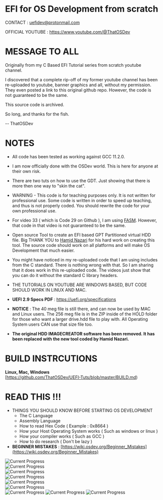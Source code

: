# EFI for OS Development from scratch
  
CONTACT : uefidev@protonmail.com  

OFFICIAL YOUTUBE : https://www.youtube.com/@ThatOSDev  
  
# MESSAGE TO ALL  
Originally from my C Based EFI Tutorial series from scratch youtube channel.  

I discovered that a complete rip-off of my former youtube channel has been re-uploaded to youtube, banner graphics and all, without my permission. They even posted a link to this original github repo. However, the code is not guaranteed to be the same.  

This source code is archived.  
 
So long, and thanks for the fish.  

-- ThatOSDev  

# NOTES  
- All code has been tested as working against GCC 11.2.0. 
- I am now officially done with the OSDev world. This is here for anyone at their own risk.  
- There are two tuts on how to use the GDT. Just showing that there is more then one way to "skin the cat".   
- WARNING - This code is for teaching purposes only. It is not written for professional use. Some code is written in order to speed up teaching, and thus is not properly coded. You should rewrite the code for your own professional use.  
- For video 33 ( which is Code 29 on Github ), I am using [FASM](https://flatassembler.net/). However, that code in that video is not guaranteed to be the same.   
- Open source Tool to create an EFI based GPT Partitioned virtual HDD file. Big THANK YOU to [Hamid Nazari](https://github.com/hamidnazari/ThatDiskCreator) for his hard work on creating this tool. The source code should work on all platforms and will make OS Development that much easier.  
- You might have noticed in my re-uploaded code that I am using includes from the C standard. There is nothing wrong with that. So I am sharing that it does work in this re-uploaded code. The videos just show that you can do it without the standard C library headers.  

- THE TUTORIALS ON YOUTUBE ARE WINDOWS BASED, BUT CODE SHOULD WORK IN LINUX AND MAC. 

- **UEFI 2.9 Specs PDF** : https://uefi.org/specifications  

- **NOTICE** : The 40 meg file is still there, and can now be used by MAC and Linux users. The 256 meg file is in the ZIP inside of the HOLD folder for those who want a larger drive.hdd file to play with. All Operating System users CAN use that size file too.  

- **The original HDD IMAGECREATOR software has been removed. It has been replaced with the new tool coded by Hamid Nazari.**  


# BUILD INSTRCUTIONS  
**Linux, Mac, Windows**  
[https://github.com/ThatOSDev/UEFI-Tuts/blob/master/BUILD.md)  

# READ THIS !!!
- THINGS YOU SHOULD KNOW BEFORE STARTING OS DEVELOPMENT  
    - The C Language  
    - Assembly Language  
    - How to read Hex Code ( Example : 0x8664 )  
    - How your Host Operating System works ( Such as windows or linux )  
    - How your compiler works ( Such as GCC )  
    - How to do research ( Don't be lazy )  
- **BEGINNER MISTAKES** : [https://wiki.osdev.org/Beginner_Mistakes](https://wiki.osdev.org/Beginner_Mistakes)  


![Current Progress](progress1.png)  
![Current Progress](progress2.png)  
![Current Progress](progress3.png)  
![Current Progress](progress4.png)  
![Current Progress](progress5.png)  
![Current Progress](progress6.png)  
![Current Progress](progress7.png) 
![Current Progress](progress8.png) 
![Current Progress](progress9.png) 
